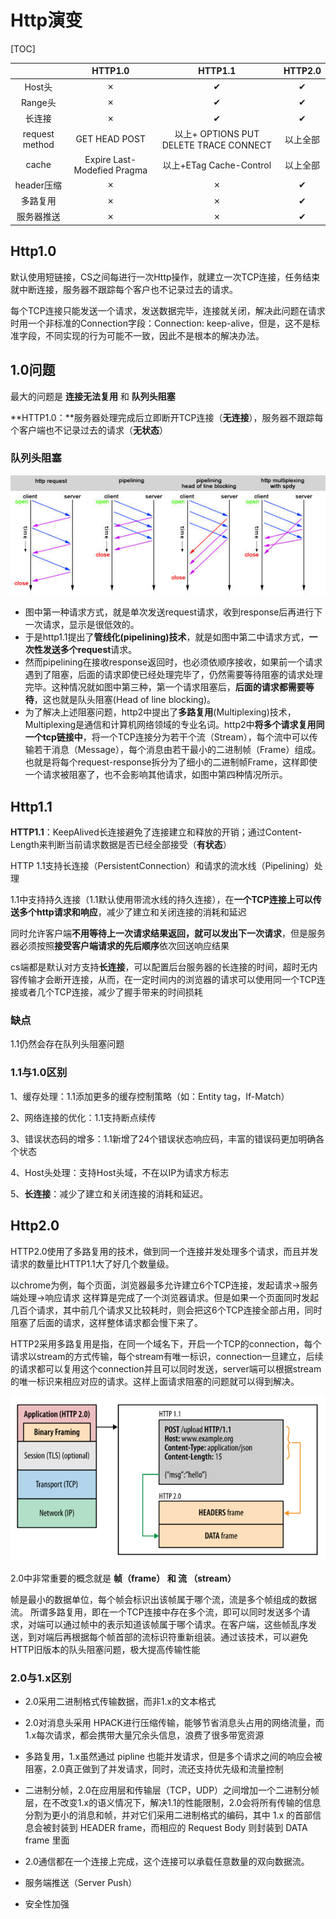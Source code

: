 # Http演变

[TOC]

|                |           HTTP1.0           |                HTTP1.1                 | HTTP2.0  |
| :------------: | :-------------------------: | :------------------------------------: | :------: |
|     Host头     |              ✗              |                   ✔                    |    ✔     |
|    Range头     |              ✗              |                   ✔                    |    ✔     |
|     长连接     |              ✗              |                   ✔                    |    ✔     |
| request method |        GET HEAD POST        | 以上+ OPTIONS PUT DELETE TRACE CONNECT | 以上全部 |
|     cache      | Expire Last-Modefied Pragma |        以上+ETag Cache-Control         | 以上全部 |
|   header压缩   |              ✗              |                   ✗                    |    ✔     |
|    多路复用    |              ✗              |                   ✗                    |    ✔     |
|   服务器推送   |              ✗              |                   ✗                    |    ✔     |



## Http1.0

默认使用短链接，CS之间每进行一次Http操作，就建立一次TCP连接，任务结束就中断连接，服务器不跟踪每个客户也不记录过去的请求。

每个TCP连接只能发送一个请求，发送数据完毕，连接就关闭，解决此问题在请求时用一个非标准的Connection字段：Connection: keep-alive，但是，这不是标准字段，不同实现的行为可能不一致，因此不是根本的解决办法。



## 1.0问题

最大的问题是 **连接无法复用** 和 **队列头阻塞**

 **HTTP1.0：**服务器处理完成后立即断开TCP连接（**无连接**），服务器不跟踪每个客户端也不记录过去的请求（**无状态**）



### 队列头阻塞

![img](images/1198522-20190710094157086-371725992.jpg)



- 图中第一种请求方式，就是单次发送request请求，收到response后再进行下一次请求，显示是很低效的。
- 于是http1.1提出了**管线化(pipelining)技术**，就是如图中第二中请求方式，**一次性发送多个request**请求。
- 然而pipelining在接收response返回时，也必须依顺序接收，如果前一个请求遇到了阻塞，后面的请求即使已经处理完毕了，仍然需要等待阻塞的请求处理完毕。这种情况就如图中第三种，第一个请求阻塞后，**后面的请求都需要等待**，这也就是队头阻塞(Head of line blocking)。
- 为了解决上述阻塞问题，http2中提出了**多路复用**(Multiplexing)技术，Multiplexing是通信和计算机网络领域的专业名词。http2中**将多个请求复用同一个tcp链接中**，将一个TCP连接分为若干个流（Stream），每个流中可以传输若干消息（Message），每个消息由若干最小的二进制帧（Frame）组成。也就是将每个request-response拆分为了细小的二进制帧Frame，这样即使一个请求被阻塞了，也不会影响其他请求，如图中第四种情况所示。







## Http1.1

 **HTTP1.1**：KeepAlived长连接避免了连接建立和释放的开销；通过Content-Length来判断当前请求数据是否已经全部接受（**有状态**）

HTTP 1.1支持长连接（PersistentConnection）和请求的流水线（Pipelining）处理

1.1中支持持久连接（1.1默认使用带流水线的持久连接），在**一个TCP连接上可以传送多个http请求和响应**，减少了建立和关闭连接的消耗和延迟

同时允许客户端**不用等待上一次请求结果返回，就可以发出下一次请求**，但是服务器必须按照**接受客户端请求的先后顺序**依次回送响应结果

cs端都是默认对方支持**长连接**，可以配置后台服务器的长连接的时间，超时无内容传输才会断开连接，从而，在一定时间内的浏览器的请求可以使用同一个TCP连接或者几个TCP连接，减少了握手带来的时间损耗



### 缺点

1.1仍然会存在队列头阻塞问题



### 1.1与1.0区别

1、缓存处理：1.1添加更多的缓存控制策略（如：Entity tag，If-Match）

2、网络连接的优化：1.1支持断点续传 

3、错误状态码的增多：1.1新增了24个错误状态响应码，丰富的错误码更加明确各个状态 

4、Host头处理：支持Host头域，不在以IP为请求方标志

5、**长连接**：减少了建立和关闭连接的消耗和延迟。





## Http2.0

HTTP2.0使用了多路复用的技术，做到同一个连接并发处理多个请求，而且并发请求的数量比HTTP1.1大了好几个数量级。

以chrome为例，每个页面，浏览器最多允许建立6个TCP连接，发起请求->服务端处理->响应请求 这样算是完成了一个浏览器请求。但是如果一个页面同时发起几百个请求，其中前几个请求又比较耗时，则会把这6个TCP连接全部占用，同时阻塞了后面的请求，这样整体请求都会慢下来了。

HTTP2采用多路复用是指，在同一个域名下，开启一个TCP的connection，每个请求以stream的方式传输，每个stream有唯一标识，connection一旦建立，后续的请求都可以复用这个connection并且可以同时发送，server端可以根据stream的唯一标识来相应对应的请求。这样上面请求阻塞的问题就可以得到解决。

![](images/bVbgpF5)





2.0中非常重要的概念就是 **帧（frame） 和 流 （stream）**

帧是最小的数据单位，每个帧会标识出该帧属于哪个流，流是多个帧组成的数据流。
所谓多路复用，即在一个TCP连接中存在多个流，即可以同时发送多个请求，对端可以通过帧中的表示知道该帧属于哪个请求。在客户端，这些帧乱序发送，到对端后再根据每个帧首部的流标识符重新组装。通过该技术，可以避免HTTP旧版本的队头阻塞问题，极大提高传输性能





### 2.0与1.x区别

- 2.0采用二进制格式传输数据，而非1.x的文本格式

- 2.0对消息头采用 HPACK进行压缩传输，能够节省消息头占用的网络流量，而1.x每次请求，都会携带大量冗余头信息，浪费了很多带宽资源

- 多路复用，1.x虽然通过 pipline 也能并发请求，但是多个请求之间的响应会被阻塞，2.0真正做到了并发请求，同时，流还支持优先级和流量控制

- 二进制分帧，2.0在应用层和传输层（TCP，UDP）之间增加一个二进制分帧层，在不改变1.x的语义情况下，解决1.1的性能限制，2.0会将所有传输的信息分割为更小的消息和帧，并对它们采用二进制格式的编码，其中 1.x 的首部信息会被封装到 HEADER frame，而相应的 Request Body 则封装到 DATA frame 里面

- 2.0通信都在一个连接上完成，这个连接可以承载任意数量的双向数据流。

- 服务端推送（Server Push）

- 安全性加强